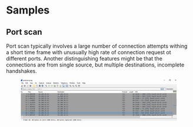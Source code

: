 # Samples

## Port scan

Port scan typically involves a large number of connection attempts withing a short time frame with unusually high rate of connection request ot different ports. Another distinguishing features might be that the connections are from single source, but multiple destinations, incomplete handshakes.

<figure><img src="../../../../.gitbook/assets/image (1).png" alt=""><figcaption></figcaption></figure>

